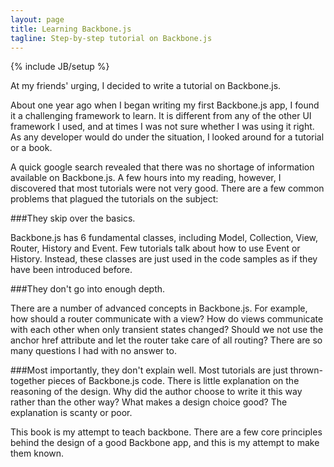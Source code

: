 ```yaml
---
layout: page
title: Learning Backbone.js
tagline: Step-by-step tutorial on Backbone.js
---
```

{% include JB/setup %}

At my friends' urging, I decided to write a tutorial on Backbone.js.

About one year ago when I began writing my first Backbone.js app, I found it a challenging framework to learn. It is different from any of the other UI framework I used, and at times I was not sure whether I was using it right. As any developer would do under the situation, I looked around for a tutorial or a book.

A quick google search revealed that there was no shortage of information available on Backbone.js. A few hours into my reading, however, I discovered that most tutorials were not very good.  There are a few common problems that plagued the tutorials on the subject:

###They skip over the basics.

Backbone.js has 6 fundamental classes, including Model, Collection, View, Router, History and Event. Few tutorials talk about how to use Event or History. Instead, these classes are just used in the code samples as if they have been introduced before. 

###They don't go into enough depth.

There are a number of advanced concepts in Backbone.js. For example, how should a router communicate with a view? How do views communicate with each other when only transient states changed? Should we not use the anchor href attribute and let the router take care of all routing? There are so many questions I had with no answer to.

###Most importantly, they don't explain well.
Most tutorials are just thrown-together pieces of Backbone.js code. There is little explanation on the reasoning of the design. Why did the author choose to write it this way rather than the other way? What makes a design choice good? The explanation is scanty or poor.

This book is my attempt to teach backbone. There are a few core principles behind the design of a good Backbone app, and this is my attempt to make them known.